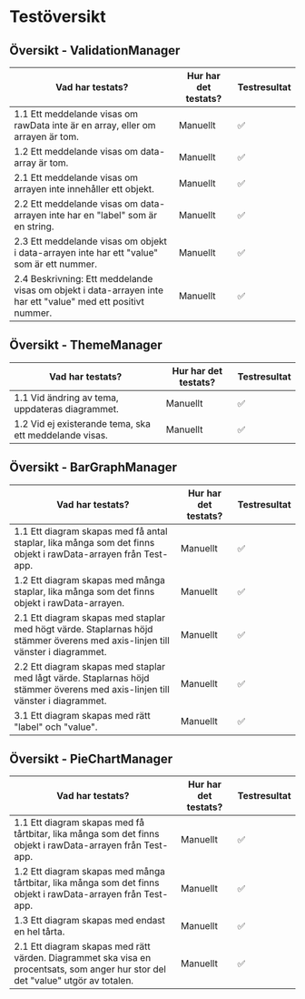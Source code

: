 # Testöversikt

## Översikt - ValidationManager

| Vad har testats?                  | Hur har det testats? | Testresultat |
|-----------------------------------|----------------------|--------------|
| 1.1 Ett meddelande visas om rawData inte är en array, eller om arrayen är tom. | Manuellt | ✅ |
| 1.2 Ett meddelande visas om data-array är tom. | Manuellt | ✅ |
| 2.1 Ett meddelande visas om arrayen inte innehåller ett objekt. | Manuellt | ✅ |
| 2.2 Ett meddelande visas om data-arrayen inte har en "label" som är en string. | Manuellt | ✅ |
| 2.3 Ett meddelande visas om objekt i data-arrayen inte har ett "value" som är ett nummer.  | Manuellt | ✅ |
| 2.4 Beskrivning: Ett meddelande visas om objekt i data-arrayen inte har ett "value" med ett positivt nummer. | Manuellt | ✅ |


## Översikt - ThemeManager

| Vad har testats?                  | Hur har det testats? | Testresultat |
|-----------------------------------|----------------------|--------------|
| 1.1 Vid ändring av tema, uppdateras diagrammet. | Manuellt | ✅ |
| 1.2 Vid ej existerande tema, ska ett meddelande visas. | Manuellt | ✅ |



## Översikt - BarGraphManager

| Vad har testats?                  | Hur har det testats? | Testresultat |
|-----------------------------------|----------------------|--------------|
| 1.1 Ett diagram skapas med få antal staplar, lika många som det finns objekt i rawData-arrayen från Test-app. | Manuellt   | ✅           |
| 1.2 Ett diagram skapas med många staplar, lika många som det finns objekt i rawData-arrayen. | Manuellt | ✅ |
| 2.1 Ett diagram skapas med staplar med högt värde. Staplarnas höjd stämmer överens med axis-linjen till vänster i diagrammet. | Manuellt | ✅ |
| 2.2 Ett diagram skapas med staplar med lågt värde. Staplarnas höjd stämmer överens med axis-linjen till vänster i diagrammet. | Manuellt | ✅ |
| 3.1 Ett diagram skapas med rätt "label" och "value". | Manuellt | ✅ |


## Översikt - PieChartManager

| Vad har testats?                  | Hur har det testats? | Testresultat |
|-----------------------------------|----------------------|--------------|
| 1.1 Ett diagram skapas med få tårtbitar, lika många som det finns objekt i rawData-arrayen från Test-app. | Manuellt | ✅ |
| 1.2 Ett diagram skapas med många tårtbitar, lika många som det finns objekt i rawData-arrayen från Test-app. | Manuellt | ✅ |
| 1.3 Ett diagram skapas med endast en hel tårta. | Manuellt | ✅ |
| 2.1 Ett diagram skapas med rätt värden. Diagrammet ska visa en procentsats, som anger hur stor del det "value" utgör av totalen. | Manuellt | ✅ |


